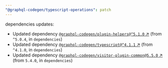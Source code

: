 ```yaml
---
"@graphql-codegen/typescript-operations": patch
---
```

dependencies updates:
  - Updated dependency [`@graphql-codegen/plugin-helpers@^5.1.0` ↗︎](https://www.npmjs.com/package/@graphql-codegen/plugin-helpers/v/5.1.0) (from `^5.0.4`, in `dependencies`)
  - Updated dependency [`@graphql-codegen/typescript@^4.1.1` ↗︎](https://www.npmjs.com/package/@graphql-codegen/typescript/v/4.1.1) (from `^4.1.0`, in `dependencies`)
  - Updated dependency [`@graphql-codegen/visitor-plugin-common@5.5.0` ↗︎](https://www.npmjs.com/package/@graphql-codegen/visitor-plugin-common/v/5.5.0) (from `5.4.0`, in `dependencies`)
